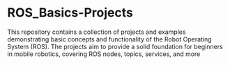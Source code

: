 # ROS_Basics-Projects
This repository contains a collection of projects and examples demonstrating basic concepts and functionality of the Robot Operating System (ROS). The projects aim to provide a solid foundation for beginners in mobile robotics, covering ROS nodes, topics, services, and more
